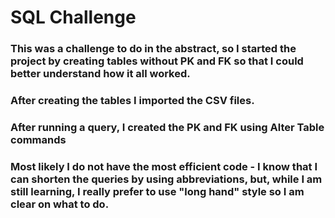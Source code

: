 # SQL Challenge

### This was a challenge to do in the abstract, so I started the project by creating tables without PK and FK so that I could better understand how it all worked.

### After creating the tables I imported the CSV files.

### After running a query, I created the PK and FK using Alter Table commands

### Most likely I do not have the most efficient code - I know that I can shorten the queries by using abbreviations, but, while I am still learning, I really prefer to use "long hand" style so I am clear on what to do.
